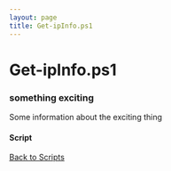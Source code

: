 ```yaml
---
layout: page
title: Get-ipInfo.ps1
---
```


# Get-ipInfo.ps1

### something exciting

Some information about the exciting thing

#### Script

<script src="https://gist-it.appspot.com/github.com/BanterBoy/scripts-blog/blob/master/PowerShell/CmdLets/Get-ipInfo.ps1"></script>

<a href="/scripts.html">Back to Scripts</a>


